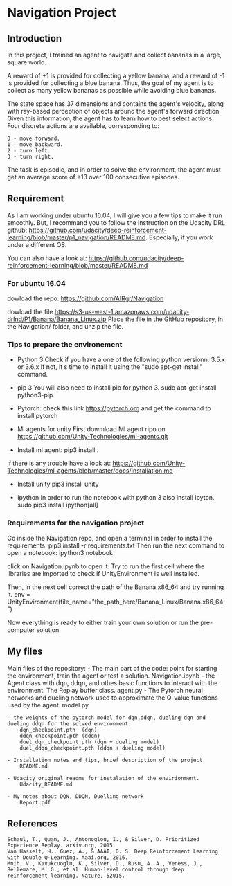 # Navigation Project


## Introduction
In this project, I trained an agent to navigate and collect bananas in a large, square world.

A reward of +1 is provided for collecting a yellow banana, and a reward of -1 is provided for collecting a blue banana. Thus, the goal of my agent is to collect as many yellow bananas as possible while avoiding blue bananas.

The state space has 37 dimensions and contains the agent's velocity, along with ray-based perception of objects around the agent's forward direction. Given this information, the agent has to learn how to best select actions. Four discrete actions are available, corresponding to:

    0 - move forward.
    1 - move backward.
    2 - turn left.
    3 - turn right.

The task is episodic, and in order to solve the environment, the agent must get an average score of +13 over 100 consecutive episodes.


## Requirement

As I am working under ubuntu 16.04, I will give you a few tips to make it run smoothly. But, I recommand you to follow the instruction on the Udacity DRL github: https://github.com/udacity/deep-reinforcement-learning/blob/master/p1_navigation/README.md. Especially, if you work under a different OS.

You can also have a look at:
https://github.com/udacity/deep-reinforcement-learning/blob/master/README.md
 

### For ubuntu 16.04

dowload the repo:
https://github.com/AIRgr/Navigation

dowload the file https://s3-us-west-1.amazonaws.com/udacity-drlnd/P1/Banana/Banana_Linux.zip
Place the file in the GitHub repository, in the Navigation/ folder, and unzip the file.


### Tips to prepare the environement
 
- Python 3
Check if you have a one of the following python versionn: 3.5.x or 3.6.x
If not, it s time to install it using the "sudo apt-get install" command.

- pip 3
You will also need to install pip for python 3. 
sudo apt-get install python3-pip

- Pytorch:
check this link https://pytorch.org and get the command to install pytorch

- Ml agents for unity
First dowmload Ml agent ripo on https://github.com/Unity-Technologies/ml-agents.git

- Install ml agent:
pip3 install .

if there is any trouble have a look at:
https://github.com/Unity-Technologies/ml-agents/blob/master/docs/Installation.md

- Install unity
pip3 install unity

- ipython
In order to run the notebook with python 3 also install ipyton.
sudo pip3 install ipython[all]


### Requirements for the navigation project
 
Go inside the Navigation repo, and open a terminal in order to install the requirements:
pip3 install -r requirements.txt
Then run the next command to open a notebook:
ipython3 notebook

click on Navigation.ipynb to open it.
Try to run the first cell where the libraries are imported to check if UnityEnvironment is well installed.

Then, in the next cell correct the path of the Banana.x86_64 and try running it.
env = UnityEnvironment(file_name="the_path_here/Banana_Linux/Banana.x86_64")

Now everything is ready to either train your own solution or run the pre-computer solution.


## My files

Main files of the repository:
    - The main part of the code: point for starting the environment, train the agent or test a solution.
        Navigation.ipynb
    - the Agent class with dqn, ddqn, and othes basic functions to interact with the environment. The Replay buffer class.
        agent.py
    - The Pytorch neural networks and dueling network used to approximate the Q-value functions used by the agent.
        model.py

    - the weights of the pytorch model for dqn,ddqn, dueling dqn and dueling ddqn for the solved environment.
        dqn_checkpoint.pth  (dqn)
        ddqn_checkpoint.pth (ddqn)
        duel_dqn_checkpoint.pth (dqn + dueling model)
        duel_ddqn_checkpoint.pth (ddqn + dueling model)
 
    - Installation notes and tips, brief description of the project
        README.md

    - Udacity original readme for instalation of the envirionment.
        Udacity_README.md

    - My notes about DQN, DDQN, Duelling network
        Report.pdf


## References

    Schaul, T., Quan, J., Antonoglou, I., & Silver, D. Prioritized Experience Replay. arXiv.org, 2015.
    Van Hasselt, H., Guez, A., & AAAI, D. S. Deep Reinforcement Learning with Double Q-Learning. Aaai.org, 2016.
    Mnih, V., Kavukcuoglu, K., Silver, D., Rusu, A. A., Veness, J., Bellemare, M. G., et al. Human-level control through deep reinforcement learning. Nature, 52015.





